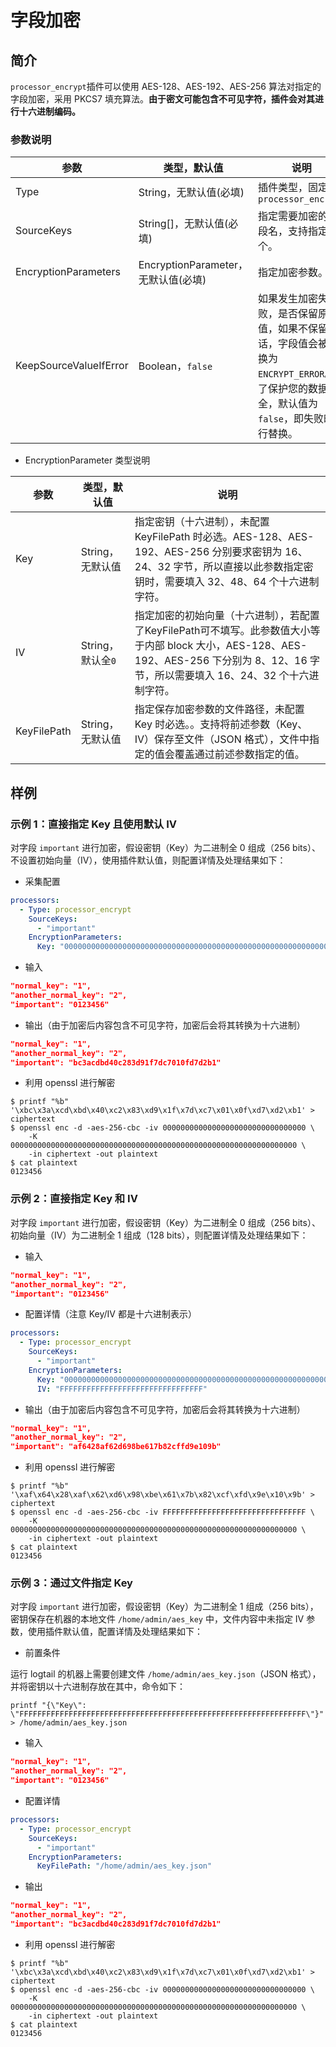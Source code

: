 # 字段加密

## 简介

`processor_encrypt`插件可以使用 AES-128、AES-192、AES-256 算法对指定的字段加密，采用 PKCS7 填充算法。**由于密文可能包含不可见字符，插件会对其进行十六进制编码。**

### 参数说明

| 参数 | 类型，默认值 | 说明 |
| - | - | - |
| Type                      | String，无默认值(必填)                | 插件类型，固定为`processor_encrypt` |
| SourceKeys                | String[]，无默认值(必填)              | 指定需要加密的字段名，支持指定多个。 |
| EncryptionParameters      | EncryptionParameter，无默认值(必填)   | 指定加密参数。 |
| KeepSourceValueIfError    | Boolean，`false`                    | 如果发生加密失败，是否保留原始值，如果不保留的话，字段值会被替换为 `ENCRYPT_ERROR`。为了保护您的数据安全，默认值为 `false`，即失败时进行替换。|

* EncryptionParameter 类型说明

| 参数 | 类型，默认值 | 说明 |
| - | - | - |
| Key           | String，无默认值         | 指定密钥（十六进制），未配置 KeyFilePath 时必选。AES-128、AES-192、AES-256 分别要求密钥为 16、24、32 字节，所以直接以此参数指定密钥时，需要填入 32、48、64 个十六进制字符。 |
| IV            | String，默认全`0`        | 指定加密的初始向量（十六进制），若配置了KeyFilePath可不填写。此参数值大小等于内部 block 大小，AES-128、AES-192、AES-256 下分别为 8、12、16 字节，所以需要填入 16、24、32 个十六进制字符。 |
| KeyFilePath   | String，无默认值         | 指定保存加密参数的文件路径，未配置 Key 时必选。。支持将前述参数（Key、IV）保存至文件（JSON 格式），文件中指定的值会覆盖通过前述参数指定的值。 |

## 样例

### 示例 1：直接指定 Key 且使用默认 IV

对字段 `important` 进行加密，假设密钥（Key）为二进制全 0 组成（256 bits）、不设置初始向量（IV），使用插件默认值，则配置详情及处理结果如下：

* 采集配置

```Yaml
processors:
  - Type: processor_encrypt
    SourceKeys:
      - "important"
    EncryptionParameters: 
      Key: "0000000000000000000000000000000000000000000000000000000000000000"
```

* 输入

```Json
"normal_key": "1",
"another_normal_key": "2",
"important": "0123456"
```

* 输出（由于加密后内容包含不可见字符，加密后会将其转换为十六进制）

```Json
"normal_key": "1",
"another_normal_key": "2",
"important": "bc3acdbd40c283d91f7dc7010fd7d2b1"
```

* 利用 openssl 进行解密

```shell
$ printf "%b" '\xbc\x3a\xcd\xbd\x40\xc2\x83\xd9\x1f\x7d\xc7\x01\x0f\xd7\xd2\xb1' > ciphertext
$ openssl enc -d -aes-256-cbc -iv 00000000000000000000000000000000 \
    -K 0000000000000000000000000000000000000000000000000000000000000000 \
    -in ciphertext -out plaintext
$ cat plaintext
0123456
```

### 示例 2：直接指定 Key 和 IV

对字段 `important` 进行加密，假设密钥（Key）为二进制全 0 组成（256 bits）、初始向量（IV）为二进制全 1 组成（128 bits），则配置详情及处理结果如下：

* 输入

```Json
"normal_key": "1",
"another_normal_key": "2",
"important": "0123456"
```

* 配置详情（注意 Key/IV 都是十六进制表示）

```Yaml
processors:
  - Type: processor_encrypt
    SourceKeys:
      - "important"
    EncryptionParameters: 
      Key: "0000000000000000000000000000000000000000000000000000000000000000"
      IV: "FFFFFFFFFFFFFFFFFFFFFFFFFFFFFFFF"
```

* 输出（由于加密后内容包含不可见字符，加密后会将其转换为十六进制）

```Json
"normal_key": "1",
"another_normal_key": "2",
"important": "af6428af62d698be617b82cffd9e109b"
```

* 利用 openssl 进行解密

```shell
$ printf "%b" '\xaf\x64\x28\xaf\x62\xd6\x98\xbe\x61\x7b\x82\xcf\xfd\x9e\x10\x9b' > ciphertext
$ openssl enc -d -aes-256-cbc -iv FFFFFFFFFFFFFFFFFFFFFFFFFFFFFFFF \
    -K 0000000000000000000000000000000000000000000000000000000000000000 \
    -in ciphertext -out plaintext
$ cat plaintext
0123456
```

### 示例 3：通过文件指定 Key

对字段 `important` 进行加密，假设密钥（Key）为二进制全 1 组成（256 bits），密钥保存在机器的本地文件 `/home/admin/aes_key` 中，文件内容中未指定 IV 参数，使用插件默认值，配置详情及处理结果如下：

* 前置条件

运行 logtail 的机器上需要创建文件 `/home/admin/aes_key.json`（JSON 格式），并将密钥以十六进制存放在其中，命令如下：

```shell
printf "{\"Key\": \"FFFFFFFFFFFFFFFFFFFFFFFFFFFFFFFFFFFFFFFFFFFFFFFFFFFFFFFFFFFFFFFF\"}" > /home/admin/aes_key.json
```

* 输入

```Json
"normal_key": "1",
"another_normal_key": "2",
"important": "0123456"
```

* 配置详情

```Yaml
processors:
  - Type: processor_encrypt
    SourceKeys:
      - "important"
    EncryptionParameters: 
      KeyFilePath: "/home/admin/aes_key.json"
```

* 输出

```Json
"normal_key": "1",
"another_normal_key": "2",
"important": "bc3acdbd40c283d91f7dc7010fd7d2b1"
```

* 利用 openssl 进行解密

```shell
$ printf "%b" '\xbc\x3a\xcd\xbd\x40\xc2\x83\xd9\x1f\x7d\xc7\x01\x0f\xd7\xd2\xb1' > ciphertext
$ openssl enc -d -aes-256-cbc -iv 00000000000000000000000000000000 \
    -K 0000000000000000000000000000000000000000000000000000000000000000 \
    -in ciphertext -out plaintext
$ cat plaintext
0123456
```
